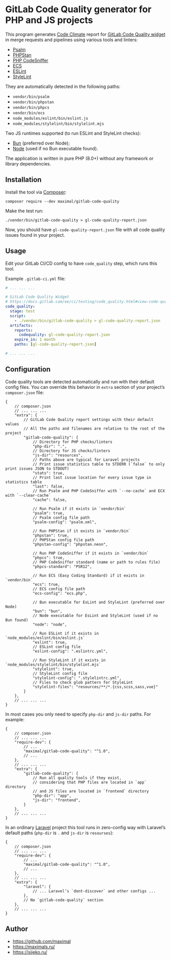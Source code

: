 # GitLab Code Quality generator for PHP and JS projects

This program generates [Code Climate](https://github.com/codeclimate/platform/blob/master/spec/analyzers/SPEC.md#data-types) report for [GitLab Code Quality widget](https://docs.gitlab.com/ee/ci/testing/code_quality.html#view-code-quality-results) in merge requests and pipelines using various tools and linters:
* [Psalm](https://psalm.dev/)
* [PHPStan](https://phpstan.org/)
* [PHP CodeSniffer](https://github.com/squizlabs/PHP_CodeSniffer)
* [ECS](https://github.com/easy-coding-standard/easy-coding-standard)
* [ESLint](https://eslint.org/)
* [StyleLint](https://stylelint.io/)

They are automatically detected in the following paths:
* `vendor/bin/psalm`
* `vendor/bin/phpstan`
* `vendor/bin/phpcs`
* `vendor/bin/ecs`
* `node_modules/eslint/bin/eslint.js`
* `node_modules/stylelint/bin/stylelint.mjs`

Two JS runtimes supported (to run ESLint and StyleLint checks):
* [Bun](https://bun.sh/) (preferred over Node);
* [Node](https://nodejs.org/en) (used if no Bun executable found).

The application is written in pure PHP (8.0+) without any framework or library dependencies.


## Installation
Install the tool via [Composer](https://getcomposer.org/):
```shell
composer require --dev maximal/gitlab-code-quality
```

Make the test run:
```shell
./vendor/bin/gitlab-code-quality > gl-code-quality-report.json
```
Now, you should have `gl-code-quality-report.json` file with all code quality issues found in your project.


## Usage
Edit your GitLab CI/CD config to have `code_quality` step, which runs this tool.

Example `.gitlab-ci.yml` file:
```yaml
# ... ... ...

# GitLab Code Quality Widget
# https://docs.gitlab.com/ee/ci/testing/code_quality.html#view-code-quality-results
code_quality:
  stage: test
  script:
    - ./vendor/bin/gitlab-code-quality > gl-code-quality-report.json
  artifacts:
    reports:
      codequality: gl-code-quality-report.json
    expire_in: 1 month
    paths: [gl-code-quality-report.json]

# ... ... ...
```


## Configuration
Code quality tools are detected automatically and run with their default config files.
You can override this behavior in `extra` section of your project’s `composer.json` file:
```json5
{
	// composer.json
	// ... ... ...
	"extra": {
		// GitLab Code Quality report settings with their default values
		// All the paths and filenames are relative to the root of the project
		"gitlab-code-quality": {
			// Directory for PHP checks/linters
			"php-dir": ".",
			// Directory for JS checks/linters
			"js-dir": "resources",
			// Paths above are typical for Laravel projects
			// Print issue statistics table to STDERR (`false` to only print issues JSON to STDOUT)
			"stats": true,
			// Print last issue location for every issue type in statistics table
			"last": false,
			// Run Psalm and PHP CodeSniffer with `--no-cache` and ECX with `--clear-cache`
			"cache": false,

			// Run Psalm if it exists in `vendor/bin`
			"psalm": true,
			// Psalm config file path
			"psalm-config": "psalm.xml",

			// Run PHPStan if it exists in `vendor/bin`
			"phpstan": true,
			// PHPStan config file path
			"phpstan-config": "phpstan.neon",

			// Run PHP CodeSniffer if it exists in `vendor/bin`
			"phpcs": true,
			// PHP CodeSniffer standard (name or path to rules file)
			"phpcs-standard": "PSR12",

			// Run ECS (Easy Coding Standard) if it exists in `vendor/bin`
			"ecs": true,
			// ECS config file path
			"ecs-config": "ecs.php",

			// Bun executable for EsLint and StyleLint (preferred over Node)
			"bun": "bun",
			// Node executable for EsLint and StyleLint (used if no Bun found)
			"node": "node",

			// Run ESLint if it exists in `node_modules/eslint/bin/eslint.js`
			"eslint": true,
			// ESLint config file
			"eslint-config": ".eslintrc.yml",

			// Run StyleLint if it exists in `node_modules/stylelint/bin/stylelint.mjs`
			"stylelint": true,
			// StyleLint config file
			"stylelint-config": ".stylelintrc.yml",
			// Files to check glob pattern for StyleLint
			"stylelint-files": "resources/**/*.{css,scss,sass,vue}"
		}
	},
	// ... ... ...
}
```

In most cases you only need to specify `php-dir` and `js-dir` paths. For example:
```json5
{
	// composer.json
	// ... ... ...
	"require-dev": {
		// ...
		"maximal/gitlab-code-quality": "^1.0",
		// ...
	},
	// ... ... ...
	"extra": {
		"gitlab-code-quality": {
			// Run all quality tools if they exist,
			// considering that PHP files are located in `app` directory
			// and JS files are located in `frontend` directory
			"php-dir": "app",
			"js-dir": "frontend",
		}
	},
	// ... ... ...
}
```

In an ordinary [Laravel](https://laravel.com/) project this tool runs in zero-config way with Laravel’s default paths (`php-dir` is `.` and `js-dir` is `resourses`):
```json5
{
	// composer.json
	// ... ... ...
	"require-dev": {
		// ...
		"maximal/gitlab-code-quality": "^1.0",
		// ...
	},
	// ... ... ...
	"extra": {
		"laravel": {
			// ... Laravel’s `dont-discover` and other configs ...
		},
		// No `gitlab-code-quality` section
	},
	// ... ... ...
}
```


## Author
* https://github.com/maximal
* https://maximals.ru/
* https://sijeko.ru/
